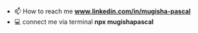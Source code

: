 - 📫 How to reach me **www.linkedin.com/in/mugisha-pascal**
- 💻 connect me via terminal **npx mugishapascal**



